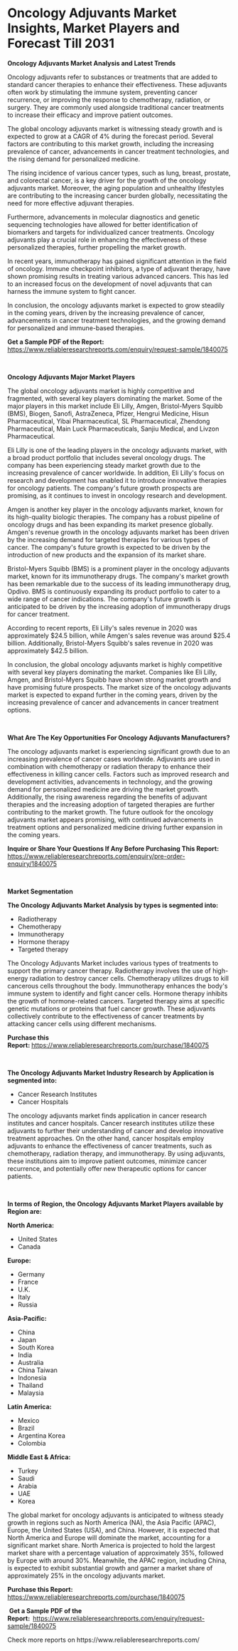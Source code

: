 <p><h1>Oncology Adjuvants Market Insights, Market Players and Forecast Till 2031</h1></p><p><strong>Oncology Adjuvants Market Analysis and Latest Trends</strong></p>
<p><p>Oncology adjuvants refer to substances or treatments that are added to standard cancer therapies to enhance their effectiveness. These adjuvants often work by stimulating the immune system, preventing cancer recurrence, or improving the response to chemotherapy, radiation, or surgery. They are commonly used alongside traditional cancer treatments to increase their efficacy and improve patient outcomes.</p><p>The global oncology adjuvants market is witnessing steady growth and is expected to grow at a CAGR of 4% during the forecast period. Several factors are contributing to this market growth, including the increasing prevalence of cancer, advancements in cancer treatment technologies, and the rising demand for personalized medicine.</p><p>The rising incidence of various cancer types, such as lung, breast, prostate, and colorectal cancer, is a key driver for the growth of the oncology adjuvants market. Moreover, the aging population and unhealthy lifestyles are contributing to the increasing cancer burden globally, necessitating the need for more effective adjuvant therapies.</p><p>Furthermore, advancements in molecular diagnostics and genetic sequencing technologies have allowed for better identification of biomarkers and targets for individualized cancer treatments. Oncology adjuvants play a crucial role in enhancing the effectiveness of these personalized therapies, further propelling the market growth.</p><p>In recent years, immunotherapy has gained significant attention in the field of oncology. Immune checkpoint inhibitors, a type of adjuvant therapy, have shown promising results in treating various advanced cancers. This has led to an increased focus on the development of novel adjuvants that can harness the immune system to fight cancer.</p><p>In conclusion, the oncology adjuvants market is expected to grow steadily in the coming years, driven by the increasing prevalence of cancer, advancements in cancer treatment technologies, and the growing demand for personalized and immune-based therapies.</p></p>
<p><strong>Get a Sample PDF of the Report:&nbsp;</strong> <a href="https://www.reliableresearchreports.com/enquiry/request-sample/1840075">https://www.reliableresearchreports.com/enquiry/request-sample/1840075</a></p>
<p>&nbsp;</p>
<p><strong>Oncology Adjuvants Major Market Players</strong></p>
<p><p>The global oncology adjuvants market is highly competitive and fragmented, with several key players dominating the market. Some of the major players in this market include Eli Lilly, Amgen, Bristol-Myers Squibb (BMS), Biogen, Sanofi, AstraZeneca, Pfizer, Hengrui Medicine, Hisun Pharmaceutical, Yibai Pharmaceutical, SL Pharmaceutical, Zhendong Pharmaceutical, Main Luck Pharmaceuticals, Sanjiu Medical, and Livzon Pharmaceutical.</p><p>Eli Lilly is one of the leading players in the oncology adjuvants market, with a broad product portfolio that includes several oncology drugs. The company has been experiencing steady market growth due to the increasing prevalence of cancer worldwide. In addition, Eli Lilly's focus on research and development has enabled it to introduce innovative therapies for oncology patients. The company's future growth prospects are promising, as it continues to invest in oncology research and development.</p><p>Amgen is another key player in the oncology adjuvants market, known for its high-quality biologic therapies. The company has a robust pipeline of oncology drugs and has been expanding its market presence globally. Amgen's revenue growth in the oncology adjuvants market has been driven by the increasing demand for targeted therapies for various types of cancer. The company's future growth is expected to be driven by the introduction of new products and the expansion of its market share.</p><p>Bristol-Myers Squibb (BMS) is a prominent player in the oncology adjuvants market, known for its immunotherapy drugs. The company's market growth has been remarkable due to the success of its leading immunotherapy drug, Opdivo. BMS is continuously expanding its product portfolio to cater to a wide range of cancer indications. The company's future growth is anticipated to be driven by the increasing adoption of immunotherapy drugs for cancer treatment.</p><p>According to recent reports, Eli Lilly's sales revenue in 2020 was approximately $24.5 billion, while Amgen's sales revenue was around $25.4 billion. Additionally, Bristol-Myers Squibb's sales revenue in 2020 was approximately $42.5 billion.</p><p>In conclusion, the global oncology adjuvants market is highly competitive with several key players dominating the market. Companies like Eli Lilly, Amgen, and Bristol-Myers Squibb have shown strong market growth and have promising future prospects. The market size of the oncology adjuvants market is expected to expand further in the coming years, driven by the increasing prevalence of cancer and advancements in cancer treatment options.</p></p>
<p>&nbsp;</p>
<p><strong>What Are The Key Opportunities For Oncology Adjuvants Manufacturers?</strong></p>
<p><p>The oncology adjuvants market is experiencing significant growth due to an increasing prevalence of cancer cases worldwide. Adjuvants are used in combination with chemotherapy or radiation therapy to enhance their effectiveness in killing cancer cells. Factors such as improved research and development activities, advancements in technology, and the growing demand for personalized medicine are driving the market growth. Additionally, the rising awareness regarding the benefits of adjuvant therapies and the increasing adoption of targeted therapies are further contributing to the market growth. The future outlook for the oncology adjuvants market appears promising, with continued advancements in treatment options and personalized medicine driving further expansion in the coming years.</p></p>
<p><strong>Inquire or Share Your Questions If Any Before Purchasing This Report:</strong> <a href="https://www.reliableresearchreports.com/enquiry/pre-order-enquiry/1840075">https://www.reliableresearchreports.com/enquiry/pre-order-enquiry/1840075</a></p>
<p>&nbsp;</p>
<p><strong>Market Segmentation</strong></p>
<p><strong>The Oncology Adjuvants Market Analysis by types is segmented into:</strong></p>
<p><ul><li>Radiotherapy</li><li>Chemotherapy</li><li>Immunotherapy</li><li>Hormone therapy</li><li>Targeted therapy</li></ul></p>
<p><p>The Oncology Adjuvants Market includes various types of treatments to support the primary cancer therapy. Radiotherapy involves the use of high-energy radiation to destroy cancer cells. Chemotherapy utilizes drugs to kill cancerous cells throughout the body. Immunotherapy enhances the body's immune system to identify and fight cancer cells. Hormone therapy inhibits the growth of hormone-related cancers. Targeted therapy aims at specific genetic mutations or proteins that fuel cancer growth. These adjuvants collectively contribute to the effectiveness of cancer treatments by attacking cancer cells using different mechanisms.</p></p>
<p><strong>Purchase this Report:&nbsp;</strong><a href="https://www.reliableresearchreports.com/purchase/1840075">https://www.reliableresearchreports.com/purchase/1840075</a></p>
<p>&nbsp;</p>
<p><strong>The Oncology Adjuvants Market Industry Research by Application is segmented into:</strong></p>
<p><ul><li>Cancer Research Institutes</li><li>Cancer Hospitals</li></ul></p>
<p><p>The oncology adjuvants market finds application in cancer research institutes and cancer hospitals. Cancer research institutes utilize these adjuvants to further their understanding of cancer and develop innovative treatment approaches. On the other hand, cancer hospitals employ adjuvants to enhance the effectiveness of cancer treatments, such as chemotherapy, radiation therapy, and immunotherapy. By using adjuvants, these institutions aim to improve patient outcomes, minimize cancer recurrence, and potentially offer new therapeutic options for cancer patients.</p></p>
<p>&nbsp;</p>
<p><strong>In terms of Region, the Oncology Adjuvants Market Players available by Region are:</strong></p>
<p>
    <p> <strong> North America: </strong>
        <ul>
            <li>United States</li>
            <li>Canada</li>
        </ul>
        </p> 
    <p> <strong> Europe: </strong>
        <ul>
            <li>Germany</li>
            <li>France</li>
            <li>U.K.</li>
            <li>Italy</li>
            <li>Russia</li>
        </ul>
        </p> 
    <p> <strong> Asia-Pacific: </strong>
        <ul>
            <li>China</li>
            <li>Japan</li>
            <li>South Korea</li>
            <li>India</li>
            <li>Australia</li>
            <li>China Taiwan</li>
            <li>Indonesia</li>
            <li>Thailand</li>
            <li>Malaysia</li>
        </ul>
        </p> 
    <p> <strong> Latin America: </strong>
        <ul>
            <li>Mexico</li>
            <li>Brazil</li>
            <li>Argentina Korea</li>
            <li>Colombia</li>
        </ul>
        </p> 
    <p> <strong> Middle East & Africa: </strong>
        <ul>
            <li>Turkey</li>
            <li>Saudi</li>
            <li>Arabia</li>
            <li>UAE</li>
            <li>Korea</li>
        </ul>
    </p>
    </p>
<p><p>The global market for oncology adjuvants is anticipated to witness steady growth in regions such as North America (NA), the Asia Pacific (APAC), Europe, the United States (USA), and China. However, it is expected that North America and Europe will dominate the market, accounting for a significant market share. North America is projected to hold the largest market share with a percentage valuation of approximately 35%, followed by Europe with around 30%. Meanwhile, the APAC region, including China, is expected to exhibit substantial growth and garner a market share of approximately 25% in the oncology adjuvants market.</p></p>
<p><strong>Purchase this Report: </strong><a href="https://www.reliableresearchreports.com/purchase/1840075">https://www.reliableresearchreports.com/purchase/1840075</a></p>
<p>&nbsp;<strong>Get a Sample PDF of the Report:&nbsp;&nbsp;</strong><a href="https://www.reliableresearchreports.com/enquiry/request-sample/1840075">https://www.reliableresearchreports.com/enquiry/request-sample/1840075</a></p>
<p><strong></strong></p>
<p>Check more reports on https://www.reliableresearchreports.com/</p>